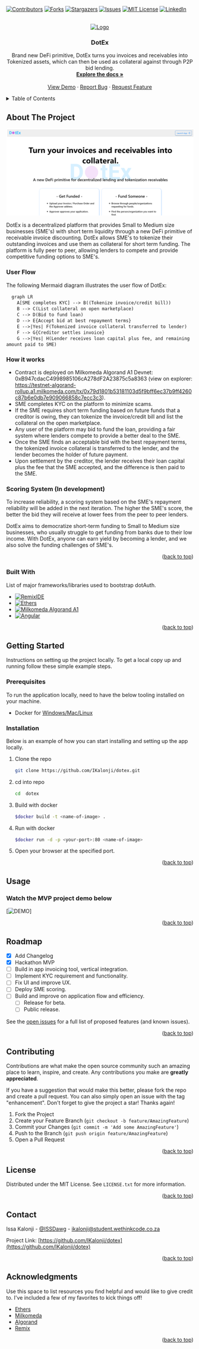 <a name="readme-top"></a>

[![Contributors][contributors-shield]][contributors-url]
[![Forks][forks-shield]][forks-url]
[![Stargazers][stars-shield]][stars-url]
[![Issues][issues-shield]][issues-url]
[![MIT License][license-shield]][license-url]
[![LinkedIn][linkedin-shield]][linkedin-url]



<!-- PROJECT LOGO -->
<br />
<div align="center">
  <a href="https://github.com/IKalonji/dotex">
    <img src="./dotex/Dotex/src/assets/dotex512x216.png" alt="Logo" width="80" height="80">
  </a>

  <h3 align="center">DotEx</h3>

  <p align="center">
    Brand new DeFi primitive, DotEx turns you invoices and receivables into Tokenized assets, which can then be used as collateral against through P2P bid lending.
    <br />
    <a href="https://github.com/IKalonji/dotex"><strong>Explore the docs »</strong></a>
    <br />
    <br />
    <a href="https://youtu.be/7IIiFi2edhI">View Demo</a>
    ·
    <a href="https://github.com/IKalonji/dotex/issues">Report Bug</a>
    ·
    <a href="https://github.com/IKalonji/dotex/issues">Request Feature</a>
  </p>
</div>



<!-- TABLE OF CONTENTS -->
<details>
  <summary>Table of Contents</summary>
  <ol>
    <li>
      <a href="#about-the-project">About The Project</a>
      <ul>
        <li><a href="#built-with">Built With</a></li>
      </ul>
    </li>
    <li>
      <a href="#getting-started">Getting Started</a>
      <ul>
        <li><a href="#prerequisites">Prerequisites</a></li>
        <li><a href="#installation">Installation</a></li>
      </ul>
    </li>
    <li><a href="#usage">Usage</a></li>
    <li><a href="#roadmap">Roadmap</a></li>
    <li><a href="#contributing">Contributing</a></li>
    <li><a href="#license">License</a></li>
    <li><a href="#contact">Contact</a></li>
    <li><a href="#acknowledgments">Acknowledgments</a></li>
  </ol>
</details>



<!-- ABOUT THE PROJECT -->
## About The Project

[![Product Name Screen Shot][product-screenshot]](./screenshots/home.png)

DotEx is a decentralized platform that provides Small to Medium size businesses (SME's) with short term liquidity through a new DeFi primitive of receivable invoice discounting. DotEx allows SME's to tokenize their outstanding invoices and use them as collateral for short term funding. The platform is fully peer to peer, allowing lenders to compete and provide competitive funding options to SME's.

### User Flow

The following Mermaid diagram illustrates the user flow of DotEx:

```mermaid
  graph LR
    A[SME completes KYC] --> B((Tokenize invoice/credit bill))
    B --> C(List collateral on open marketplace)
    C --> D(Bid to fund loan)
    D --> E{Accept bid at best repayment terms}
    E -->|Yes| F(Tokenized invoice collateral transferred to lender)
    F --> G{Creditor settles invoice}
    G -->|Yes| H(Lender receives loan capital plus fee, and remaining amount paid to SME)
```

### How it works
* Contract is deployed on Milkomeda Algorand A1 Devnet: 0xB947cdacC4998985106cA278dF2A23875c5a8363 (view on explorer: https://testnet-algorand-rollup.a1.milkomeda.com/tx/0x79d1801b53181103d5f9bff6ec37b9ff4260c87b6e0db7e909066858c7ecc3c3).
* SME completes KYC on the platform to minimize scams.
* If the SME requires short term funding based on future funds that a creditor is owing, they can tokenize the invoice/credit bill and list the collateral on the open marketplace.
* Any user of the platform may bid to fund the loan, providing a fair system where lenders compete to provide a better deal to the SME.
* Once the SME finds an acceptable bid with the best repayment terms, the tokenized invoice collateral is transferred to the lender, and the lender becomes the holder of future payment.
* Upon settlement by the creditor, the lender receives their loan capital plus the fee that the SME accepted, and the difference is then paid to the SME.

### Scoring System (In development)

To increase reliability, a scoring system based on the SME's repayment reliability will be added in the next iteration. The higher the SME's score, the better the bid they will receive at lower fees from the peer to peer lenders.

DotEx aims to democratize short-term funding to Small to Medium size businesses, who usually struggle to get funding from banks due to their low income. With DotEx, anyone can earn yield by becoming a lender, and we also solve the funding challenges of SME's.


<p align="right">(<a href="#readme-top">back to top</a>)</p>



### Built With

List of major frameworks/libraries used to bootstrap dotAuth.

* [![RemixIDE][remix.ethereum.org]][Remix-url]
* [![Ethers][Ethers.js]][Ethers-url]
* [![Milkomeda Algorand A1][milkomeda.com]][Milkomeda-url]
* [![Angular][Angular.io]][Angular-url]

<p align="right">(<a href="#readme-top">back to top</a>)</p>


## Getting Started

Instructions on setting up the project locally.
To get a local copy up and running follow these simple example steps.

### Prerequisites

To run the application locally, need to have the below tooling installed on your machine.

* Docker for [Windows/Mac/Linux](https://docs.docker.com/get-docker/)


### Installation

Below is an example of how you can start installing and setting up the app locally.

1. Clone the repo
   ```sh
   git clone https://github.com/IKalonji/dotex.git
   ```
3. cd into repo
   ```sh
   cd  dotex
   ```
4. Build with docker
   ```sh
   $docker build -t <name-of-image> .
   ```
5. Run with docker
   ```sh
   $docker run -d -p <your-port>:80 <name-of-image>
   ```
6. Open your browser at the specified port.

<p align="right">(<a href="#readme-top">back to top</a>)</p>


## Usage

### Watch the MVP project demo below

[![DEMO](https://youtu.be/7IIiFi2edhI)]

<p align="right">(<a href="#readme-top">back to top</a>)</p>

## Roadmap

- [x] Add Changelog
- [x] Hackathon MVP
- [ ] Build in app invoicing tool, vertical integration.
- [ ] Implement KYC requirement and functionality.
- [ ] Fix UI and improve UX.
- [ ] Deploy SME scoring.
- [ ] Build and improve on application flow and efficiency.
    - [ ] Release for beta.
    - [ ] Public release.

See the [open issues](https://github.com/IKalonji/dotex/issues) for a full list of proposed features (and known issues).

<p align="right">(<a href="#readme-top">back to top</a>)</p>

## Contributing

Contributions are what make the open source community such an amazing place to learn, inspire, and create. Any contributions you make are **greatly appreciated**.

If you have a suggestion that would make this better, please fork the repo and create a pull request. You can also simply open an issue with the tag "enhancement".
Don't forget to give the project a star! Thanks again!

1. Fork the Project
2. Create your Feature Branch (`git checkout -b feature/AmazingFeature`)
3. Commit your Changes (`git commit -m 'Add some AmazingFeature'`)
4. Push to the Branch (`git push origin feature/AmazingFeature`)
5. Open a Pull Request

<p align="right">(<a href="#readme-top">back to top</a>)</p>



<!-- LICENSE -->
## License

Distributed under the MIT License. See `LICENSE.txt` for more information.

<p align="right">(<a href="#readme-top">back to top</a>)</p>



<!-- CONTACT -->
## Contact

Issa Kalonji - [@ISSDawg](https://twitter.com/ISSDawg) - ikalonji@student.wethinkcode.co.za

Project Link: [https://github.com/IKalonji/dotex](https://github.com/IKalonji/dotex)

<p align="right">(<a href="#readme-top">back to top</a>)</p>



<!-- ACKNOWLEDGMENTS -->
## Acknowledgments

Use this space to list resources you find helpful and would like to give credit to. I've included a few of my favorites to kick things off!

* [Ethers](https://docs.ethers.org/v6/)
* [Milkomeda](https://milkomeda.com/)
* [Algorand](https://www.algorand.foundation/)
* [Remix](https://remix.ethereum.org/)

<p align="right">(<a href="#readme-top">back to top</a>)</p>



<!-- MARKDOWN LINKS & IMAGES -->
<!-- https://www.markdownguide.org/basic-syntax/#reference-style-links -->
[contributors-shield]: https://img.shields.io/github/contributors/IKalonji/dotex.svg?style=for-the-badge
[contributors-url]: https://github.com/IKalonji/dotex/graphs/contributors
[forks-shield]: https://img.shields.io/github/forks/IKalonji/dotex.svg?style=for-the-badge
[forks-url]: https://github.com/IKalonji/dotex/network/members
[stars-shield]: https://img.shields.io/github/stars/IKalonji/dotex.svg?style=for-the-badge
[stars-url]: https://github.com/IKalonji/dotex/stargazers
[issues-shield]: https://img.shields.io/github/issuesIKalonji/dotex.svg?style=for-the-badge
[issues-url]: https://github.com/IKalonji/dotex/issues
[license-shield]: https://img.shields.io/github/license/IKalonji/dotex.svg?style=for-the-badge
[license-url]: https://github.com/IKalonji/dotex/blob/master/LICENSE.txt
[linkedin-shield]: https://img.shields.io/badge/-LinkedIn-black.svg?style=for-the-badge&logo=linkedin&colorB=555
[linkedin-url]: https://www.linkedin.com/in/issa-kalonji-b301851ba/
[product-screenshot]: screenshots/home.png
[Milkomeda-url]: https://milkomeda.com/
[Milkomeda.com]: https://img.shields.io/badge/Milkomeda-Algorand%20A1-000500?style=for-the-badge&logo=ethers&logoColor=blue
[remix.ethereum.org]: https://img.shields.io/badge/remix-000000?style=for-the-badge&logo=remixethereum&logoColor=white
[Remix-url]: https://remix.ethereum.org/
[Ethers.js]: https://img.shields.io/badge/Ethers.js-000500?style=for-the-badge&logo=ethers&logoColor=blue
[Ethers-url]: https://docs.ethers.org/v6/
[Angular.io]: https://img.shields.io/badge/Angular-DD0031?style=for-the-badge&logo=angular&logoColor=white
[Angular-url]: https://angular.io/ 
